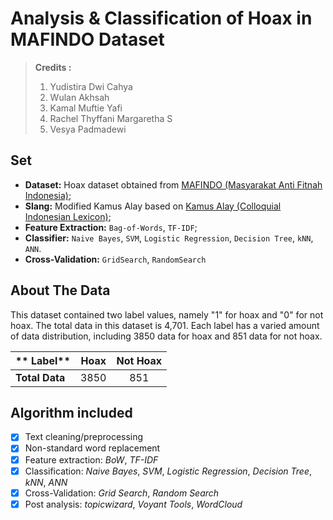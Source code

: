 # Analysis & Classification of Hoax in MAFINDO Dataset

> **Credits :**
> 1. Yudistira Dwi Cahya
> 2. Wulan Akhsah
> 3. Kamal Muftie Yafi
> 4. Rachel Thyffani Margaretha S
> 5. Vesya Padmadewi

## Set
- **Dataset:** Hoax dataset obtained from [MAFINDO (Masyarakat Anti Fitnah Indonesia)](https://raw.githubusercontent.com/taudataanalytics/taudata-Academy/master/data/Data-Hoax-Mafindo.csv);
- **Slang:** Modified Kamus Alay based on [Kamus Alay (Colloquial Indonesian Lexicon)](https://github.com/nasalsabila/kamus-alay);
- **Feature Extraction:** `Bag-of-Words`, `TF-IDF`;
- **Classifier:** `Naive Bayes`, `SVM`, `Logistic Regression`, `Decision Tree`, `kNN`, `ANN`.
- **Cross-Validation:** `GridSearch`, `RandomSearch`

## About The Data
This dataset contained two label values, namely "1" for hoax and "0" for not hoax. The total data in this dataset is 4,701. Each label has a varied amount of data distribution, including 3850 data for hoax and 851 data for not hoax.

| ** Label**        | Hoax |  Not Hoax   |
| ----------------- | :--: | :---------: |
| **Total Data**    | 3850 |     851     |

## Algorithm included
- [x] Text cleaning/preprocessing
- [x] Non-standard word replacement
- [x] Feature extraction: *BoW*, *TF-IDF*
- [x] Classification: *Naive Bayes*, *SVM*, *Logistic Regression*, *Decision Tree*, *kNN*, *ANN*
- [x] Cross-Validation: *Grid Search*, *Random Search*
- [x] Post analysis: *topicwizard*, *Voyant Tools*, *WordCloud*
